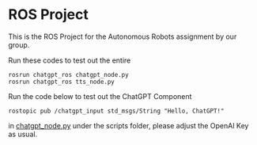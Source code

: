 # ROS Project
This is the ROS Project for the Autonomous Robots assignment by our group.

Run these codes to test out the entire

    rosrun chatgpt_ros chatgpt_node.py
    rosrun chatgpt_ros tts_node.py

Run the code below to test out the ChatGPT Component

    rostopic pub /chatgpt_input std_msgs/String "Hello, ChatGPT!"

in [chatgpt_node.py](https://github.com/Faris-Faiz/ROSProject/blob/main/scripts/chatgpt_node.py "chatgpt_node.py") under the scripts folder, please adjust the OpenAI Key as usual.
